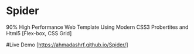# Spider
90% High Performance Web Template Using Modern CSS3 Probertites and Html5 [Flex-box, CSS Grid]


#Live Demo
[https://ahmadashrf.github.io/Spider/]

